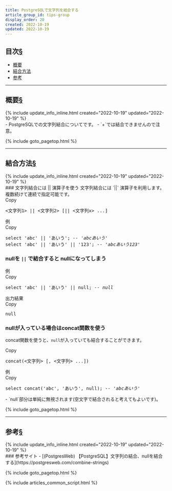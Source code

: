 ```yaml
---
title: PostgreSQLで文字列を結合する
article_group_id: tips-group
display_order: 20
created: 2022-10-19
updated: 2022-10-19
---
```

## <a name="index">目次</a><a class="heading-anchor-permalink" href="#目次">§</a>

<ul id="index_ul">
<li><a href="#概要">概要</a></li>
<li><a href="#結合方法">結合方法</a></li>
<li><a href="#参考">参考</a></li>
</ul>

* * *
## <a name="概要">概要</a><a class="heading-anchor-permalink" href="#概要">§</a>
<div class="chapter-updated">{% include update_info_inline.html created="2022-10-19" updated="2022-10-19" %}</div>
- PostgreSQLでの文字列結合についてです。
- `+`では結合できませんので注意。

{% include goto_pagetop.html %}

* * *
## <a name="結合方法">結合方法</a><a class="heading-anchor-permalink" href="#結合方法">§</a>
<div class="chapter-updated">{% include update_info_inline.html created="2022-10-19" updated="2022-10-19" %}</div>
### 文字列結合には || 演算子を使う
文字列結合には `||` 演算子を利用します。  
複数続けて連続で指定可能です。
<div class="code-box-syntax no-title">
<div class="copy-button">Copy</div>
<pre>
&lt;文字列1&gt; <em>||</em> &lt;文字列2&gt; [<em>||</em> &lt;文字列x&gt; ...]
</pre>
</div>
<div class="code-box">
<div class="title">例</div>
<div class="copy-button">Copy</div>
<pre>
select 'abc' <em>||</em> 'あいう'; <em class="comment">-- 'abcあいう'</em>
select 'abc' <em>||</em> 'あいう' <em>||</em> '123'; <em class="comment">-- 'abcあいう123'</em>
</pre>
</div>

### nullを `||` で結合すると nullになってしまう
<div class="code-box">
<div class="title">例</div>
<div class="copy-button">Copy</div>
<pre>
select 'abc' || 'あいう' || null; <em class="comment">-- null</em>
</pre>
</div>
<div class="code-box">
<div class="title">出力結果</div>
<div class="copy-button">Copy</div>
<pre>
null
</pre>
</div>

### nullが入っている場合はconcat関数を使う
concat関数を使うと、`null`が入っていても結合することができます。
<div class="code-box-syntax no-title">
<div class="copy-button">Copy</div>
<pre>
concat(&lt;文字列&gt; [, &lt;文字列&gt; ...])
</pre>
</div>
<div class="code-box">
<div class="title">例</div>
<div class="copy-button">Copy</div>
<pre>
select concat('abc', 'あいう', null); <em class="comment">-- 'abcあいう'</em>
</pre>
</div>
- `null`部分は単純に無視されます(空文字で結合されると考えてもよいです)。

{% include goto_pagetop.html %}

* * *
## <a name="参考">参考</a><a class="heading-anchor-permalink" href="#参考">§</a>
<div class="chapter-updated">{% include update_info_inline.html created="2022-10-19" updated="2022-10-19" %}</div>
### 参考サイト
- [(PostgresWeb) 【PostgreSQL】文字列の結合、nullを結合する](https://postgresweb.com/combine-strings)

{% include goto_pagetop.html %}

{% include articles_common_script.html %}
